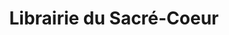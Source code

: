---
title: "Librairie du Sacré-Coeur"
url: /paray-le-monial/librairie-du-sacre-coeur/
shop: Bücher
---